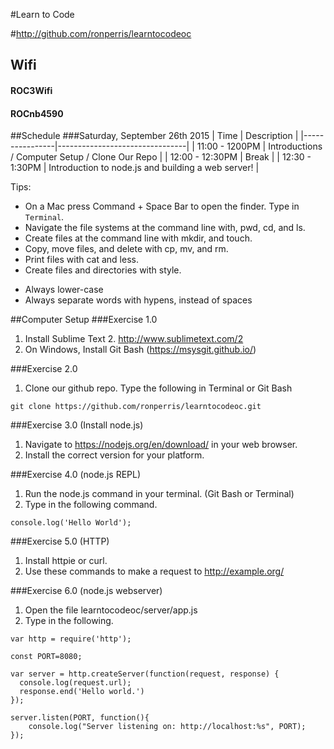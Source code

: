 #Learn to Code

#http://github.com/ronperris/learntocodeoc

Wifi
----
#### ROC3Wifi
#### ROCnb4590

##Schedule
###Saturday, September 26th 2015
| Time | Description |
|----------------|--------------------------------|
| 11:00 - 1200PM | Introductions / Computer Setup / Clone Our Repo |
| 12:00 - 12:30PM | Break |
| 12:30 - 1:30PM | Introduction to node.js and building a web server! |

Tips:
* On a Mac press Command + Space Bar to open the finder. Type in `Terminal`.
* Navigate the file systems at the command line with, pwd, cd, and ls.
* Create files at the command line with mkdir, and touch.
* Copy, move files, and delete with cp, mv, and rm.
* Print files with cat and less.
* Create files and directories with style.
- Always lower-case
- Always separate words with hypens, instead of spaces

##Computer Setup
###Exercise 1.0
1. Install Sublime Text 2. http://www.sublimetext.com/2
2. On Windows, Install Git Bash (https://msysgit.github.io/)

###Exercise 2.0
1. Clone our github repo.
Type the following in Terminal or Git Bash
```
git clone https://github.com/ronperris/learntocodeoc.git
```

###Exercise 3.0 (Install node.js)
1. Navigate to https://nodejs.org/en/download/ in your web browser.
2. Install the correct version for your platform.

###Exercise 4.0 (node.js REPL)
1. Run the node.js command in your terminal. (Git Bash or Terminal)
2. Type in the following command.
````
console.log('Hello World');
````

###Exercise 5.0 (HTTP)
1. Install httpie or curl.
2. Use these commands to make a request to http://example.org/

###Exercise 6.0 (node.js webserver)
1. Open the file learntocodeoc/server/app.js
2. Type in the following.
````
var http = require('http');

const PORT=8080; 

var server = http.createServer(function(request, response) {
  console.log(request.url);
  response.end('Hello world.')
});

server.listen(PORT, function(){
    console.log("Server listening on: http://localhost:%s", PORT);
});
````
